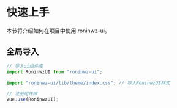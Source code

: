 # 快速上手

本节将介绍如何在项目中使用 roninwz-ui。

## 全局导入

```js
// 导入ui组件库
import RoninwzUI from "roninwz-ui";

import "roninwz-ui/lib/theme/index.css"; // 导入RoninwzUI样式

// 注册组件库
Vue.use(RoninwzUI);
```
